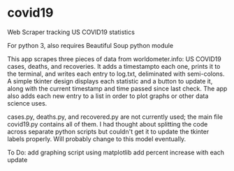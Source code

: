 # covid19
Web Scraper tracking US COVID19 statistics

For python 3, also requires Beautiful Soup python module

This app scrapes three pieces of data from worldometer.info:  US COVID19 cases,
deaths, and recoveries.  It adds a timestampto each one, prints it to the
terminal, and writes each entry to log.txt, deliminated with semi-colons.  A
simple tkinter design displays each statistic and a button to update it, along
 with the current timestamp and time passed since last check.  The app also adds
  each new entry to a list in order to plot graphs or other data science uses.

cases.py, deaths.py, and recovered.py are not currently used; the main file
covid19.py contains all of them.  I had thought about splitting the code across
 separate python scripts but couldn't get it to update the tkinter labels
 properly. Will probably change to this model eventually.

To Do:
add graphing script using matplotlib
add percent increase with each update
